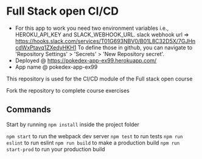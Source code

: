 # Full Stack open CI/CD

- For this app to work you need two environment variables i.e., HEROKU_API_KEY and SLACK_WEBHOOK_URL.
  slack webhook url => https://hooks.slack.com/services/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
  To define those in github, you can navigate to 'Repository Settings' > 'Secrets' > 'New Repository secret'.
- Deployed @ https://pokedex-app-ex99.herokuapp.com/
- App name @ pokedex-app-ex99

This repository is used for the CI/CD module of the Full stack open course

Fork the repository to complete course exercises

## Commands

Start by running `npm install` inside the project folder

`npm start` to run the webpack dev server
`npm test` to run tests
`npm run eslint` to run eslint
`npm run build` to make a production build
`npm run start-prod` to run your production build
